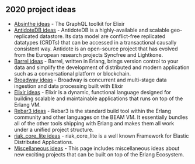 ## 2020 project ideas

* [Absinthe ideas](absinthe.md) - The GraphQL toolkit for Elixir
* [AntidoteDB ideas](antidotedb.md) - AntidoteDB is a highly-available and scalable geo-replicated datastore. Its data model are conflict-free replicated datatypes (CRDTs) that can be accessed in a transactional causally consistent way. Antidote is an open-source project that has evolved from the European research projects Syncfree and Lightkone.
* [Barrel ideas](barrel.md) - Barrel, written in Erlang, brings version control to your data and simplify the development of distributed and modern application such as a conversational platform or blockchain.
* [Broadway ideas](broadway.md) - Broadway is concurrent and multi-stage data ingestion and data processing built with Elixir
* [Elixir ideas](elixir.md) - Elixir is a dynamic, functional language designed for building scalable and maintainable applications that runs on top of the Erlang VM.
* [Rebar3 ideas](rebar3.md) - Rebar3 is the standard build tool within the Erlang community and other languages on the BEAM VM. It essentially bundles all of the other tools shipping with Erlang and makes them all work under a unified project structure.
* [riak_core_lite ideas](riak_core_lite.md) - riak_core_lite is a well known Framework for Elastic Distributed Applications.
* [Miscellaneous ideas](misc.md) - This page includes miscellaneous ideas about new exciting projects that can be built on top of the Erlang Ecosystem.
